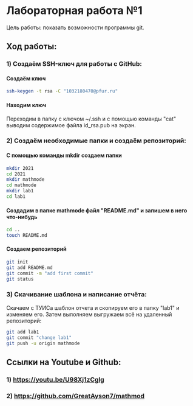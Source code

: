 # Лабораторная работа №1
Цель работы: показать возможности программы git.
## Ход работы:
### 1) Создаём SSH-ключ для работы с GitHub:
#### Создаём ключ
``` bash
ssh-keygen -t rsa -C "1032180470@pfur.ru"
```
#### Находим ключ
Переходим в папку с ключом ~/.ssh и с помощью команды "cat" выводим содержимое файла id_rsa.pub на экран.
### 2) Создаём необходимые папки и создаём репозиторий:
#### С помощью команды mkdir создаем папки
```bash
mkdir 2021
cd 2021
mkdir mathmode
cd mathmode
mkdir lab1
cd lab1
```
#### Создадим в папке mathmode файл "README.md" и запишем в него что-нибудь
```bash
cd .. 
touch README.md
```
#### Создаем репозиторий
```bash
git init
git add README.md
git commit -m "add first commit"
git status
```
### 3) Скачивание шаблона и написание отчёта:
Скачаем с ТУИСа шаблон отчета и скопируем его в папку "lab1" и изменяем его. Затем выполняем выгружаем всё на удаленный репозиторий:
```bash
git add lab1
git commit "change lab1"
git push -u origin mathmode
```

## Ссылки на Youtube и Github:
### 1) https://youtu.be/U98Xj1zCglg
### 2) https://github.com/GreatAyson7/mathmod
